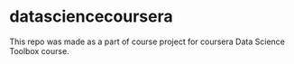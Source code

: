 # datasciencecoursera
This repo was made as a part of course project for coursera Data Science Toolbox course.
